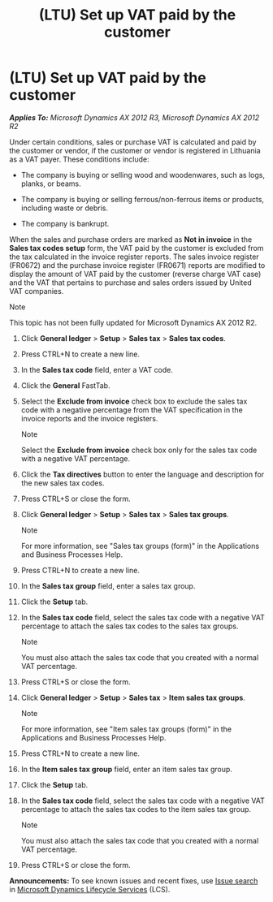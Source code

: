 ﻿---
title: (LTU) Set up VAT paid by the customer
TOCTitle: (LTU) Set up VAT paid by the customer
ms:assetid: 2db1ac22-3df1-4885-b9c2-4c9d020b0882
ms:mtpsurl: https://technet.microsoft.com/en-us/library/JJ665047(v=AX.60)
ms:contentKeyID: 49386630
ms.date: 04/18/2014
mtps_version: v=AX.60
---

# (LTU) Set up VAT paid by the customer 


_**Applies To:** Microsoft Dynamics AX 2012 R3, Microsoft Dynamics AX 2012 R2_

Under certain conditions, sales or purchase VAT is calculated and paid by the customer or vendor, if the customer or vendor is registered in Lithuania as a VAT payer. These conditions include:

  - The company is buying or selling wood and woodenwares, such as logs, planks, or beams.

  - The company is buying or selling ferrous/non-ferrous items or products, including waste or debris.

  - The company is bankrupt.

When the sales and purchase orders are marked as **Not in invoice** in the **Sales tax codes setup** form, the VAT paid by the customer is excluded from the tax calculated in the invoice register reports. The sales invoice register (FR0672) and the purchase invoice register (FR0671) reports are modified to display the amount of VAT paid by the customer (reverse charge VAT case) and the VAT that pertains to purchase and sales orders issued by United VAT companies.


> [!NOTE]
> <P>This topic has not been fully updated for Microsoft Dynamics AX 2012 R2.</P>



1.  Click **General ledger** \> **Setup** \> **Sales tax** \> **Sales tax codes**.

2.  Press CTRL+N to create a new line.

3.  In the **Sales tax code** field, enter a VAT code.

4.  Click the **General** FastTab.

5.  Select the **Exclude from invoice** check box to exclude the sales tax code with a negative percentage from the VAT specification in the invoice reports and the invoice registers.
    

    > [!NOTE]
    > <P>Select the <STRONG>Exclude from invoice</STRONG> check box only for the sales tax code with a negative VAT percentage.</P>



6.  Click the **Tax directives** button to enter the language and description for the new sales tax codes.

7.  Press CTRL+S or close the form.

8.  Click **General ledger** \> **Setup** \> **Sales tax** \> **Sales tax groups**.
    

    > [!NOTE]
    > <P>For more information, see "Sales tax groups (form)" in the Applications and Business Processes Help.</P>



9.  Press CTRL+N to create a new line.

10. In the **Sales tax group** field, enter a sales tax group.

11. Click the **Setup** tab.

12. In the **Sales tax code** field, select the sales tax code with a negative VAT percentage to attach the sales tax codes to the sales tax groups.
    

    > [!NOTE]
    > <P>You must also attach the sales tax code that you created with a normal VAT percentage.</P>



13. Press CTRL+S or close the form.

14. Click **General ledger** \> **Setup** \> **Sales tax** \> **Item sales tax groups**.
    

    > [!NOTE]
    > <P>For more information, see "Item sales tax groups (form)" in the Applications and Business Processes Help.</P>



15. Press CTRL+N to create a new line.

16. In the **Item sales tax group** field, enter an item sales tax group.

17. Click the **Setup** tab.

18. In the **Sales tax code** field, select the sales tax code with a negative VAT percentage to attach the sales tax codes to the item sales tax group.
    

    > [!NOTE]
    > <P>You must also attach the sales tax code that you created with a normal VAT percentage.</P>



19. Press CTRL+S or close the form.

  
**Announcements:** To see known issues and recent fixes, use [Issue search](http://go.microsoft.com/fwlink/?linkid=389258) in [Microsoft Dynamics Lifecycle Services](http://go.microsoft.com/fwlink/?linkid=306505) (LCS).

